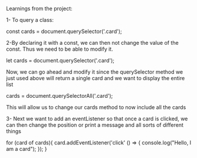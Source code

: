 Learnings from the project:

1- To query a class:

const cards = document.querySelector('.card');

2-By declaring it with a const, we can then not change the value of the const. Thus we need to be able to modify it.

let cards = document.querySelector('.card');

Now, we can go ahead and modify it since the querySelector method we just used above will return a single card and we want to display the entire list

cards = document.querySelectorAll('.card');

This will allow us to change our cards method to now include all the cards

3- Next we want to add an eventListener so that once a card is clicked, we can then change the position or print a message and all sorts of different things

for (card of cards){
  card.addEventListener('click' () => {
    console.log("Hello, I am a card");
    });
}
